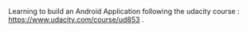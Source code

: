 Learning to build an Android Application following the udacity course : https://www.udacity.com/course/ud853 .

